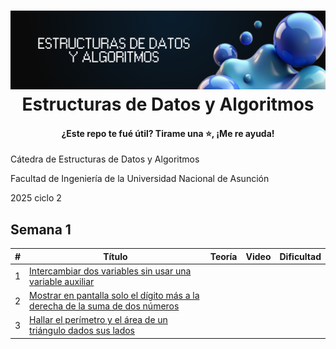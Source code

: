 <h1 align="center">
  <a name="logo"><img src="img/eda-banner.png" alt="Estructuras de Datos y Algoritmos" width="750"></a>
  <br>
  Estructuras de Datos y Algoritmos
<h4 align="center">¿Este repo te fué útil? Tirame una ⭐, ¡Me re ayuda!</h4>

Cátedra de Estructuras de Datos y Algoritmos

Facultad de Ingeniería de la Universidad Nacional de Asunción

2025 ciclo 2

## Semana 1

|  #  |  Título  |  Teoría  |  Video  |  Dificultad                 
|-----|----------|----------|---------|--------------
|1|[Intercambiar dos variables sin usar una variable auxiliar](Semana%201\intercambiar-variable.c)
|2|[Mostrar en pantalla solo el dígito más a la derecha de la suma de dos números](Semana%201\digito-derecha.c)
|3|[Hallar el perímetro y el área de un triángulo dados sus lados](perimetro-area.c)